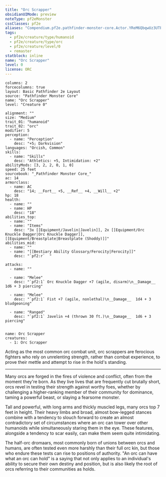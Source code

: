 ```yaml
---
title: "Orc Scrapper"
obsidianUIMode: preview
noteType: pf2eMonster
cssClasses: pf2e
aliases: "Compendium.pf2e.pathfinder-monster-core.Actor.YReM6QbqwUz3UTP7" 
tags:
  - pf2e/creature/type/humanoid
  - pf2e/creature/type/orc
  - pf2e/creature/level/0
  - remaster
statblock: inline
name: "Orc Scrapper"
level: 0
license: ORC
---
```


```statblock
columns: 2
forcecolumns: true
layout: Basic Pathfinder 2e Layout
source: "Pathfinder Monster Core"
name: "Orc Scrapper"
level: "Creature 0"

alignment: ""
size: "Medium"
trait_01: "humanoid"
trait_02: "orc"
modifier: 5
perception:
  - name: "Perception"
    desc: "+5; Darkvision"
languages: "Orcish, Common"
skills:
  - name: "Skills"
    desc: "Athletics: +5, Intimidation: +2"
abilityMods: [3, 2, 2, 0, 1, 0]
speed: 25 feet
sourcebook: "_Pathfinder Monster Core_"
ac: 14
armorclass:
  - name: AC
    desc: "14; __Fort__ +5, __Ref__ +4, __Will__ +2"
hp: 18
health:
  - name: ""
  - name: HP
    desc: "18"
abilities_top:
  - name: ""
  - name: "Items"
    desc: "3x [[Equipment/Javelin|Javelin]], 2x [[Equipment/Orc Knuckle Dagger|Orc Knuckle Dagger]], [[Equipment/Breastplate|Breastplate (Shoddy)]]"
abilities_mid:
  - name: ""
  - name: "[[Bestiary Ability Glossary/Ferocity|Ferocity]]"
    desc: "`pf2:r`  "

attacks:
  - name: ""

  - name: "Melee"
    desc: "`pf2:1` Orc Knuckle Dagger +7 (agile, disarm)\n__Damage__  1d6 + 3 piercing"

  - name: "Melee"
    desc: "`pf2:1` Fist +7 (agile, nonlethal)\n__Damage__  1d4 + 3 bludgeoning"

  - name: "Ranged"
    desc: "`pf2:1` Javelin +4 (thrown 30 ft.)\n__Damage__  1d6 + 3 piercing"
 
```

```encounter-table
name: Orc Scrapper
creatures:
  - 1: Orc Scrapper
```



Acting as the most common orc combat unit, orc scrappers are ferocious fighters who rely on unrelenting strength, rather than combat experience, to prove their mettle and attempt to rise in the hold's standing.

* * *

Many orcs are forged in the fires of violence and conflict, often from the moment they're born. As they live lives that are frequently cut brutally short, orcs revel in testing their strength against worthy foes, whether by challenging a higher-ranking member of their community for dominance, taming a powerful beast, or slaying a fearsome monster.

Tall and powerful, with long arms and thickly muscled legs, many orcs top 7 feet in height. Their heavy limbs and broad, almost bow-legged stances combine with a tendency to slouch forward to create an almost contradictory set of circumstances where an orc can tower over other humanoids while simultaneously staring them in the eye. These features, alongside a tendency to scar easily, can make them seem quite intimidating.

The half-orc dromaars, most commonly born of unions between orcs and humans, are often tested even more harshly than their full orc kin, but those who endure these tests can rise to positions of authority. "An orc can have what an orc can hold" is a saying that not only applies to an individual's ability to secure their own destiny and position, but is also likely the root of orcs referring to their communities as holds.
